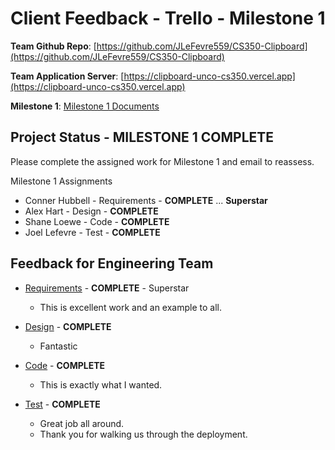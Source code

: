 # Client Feedback - Trello - Milestone 1

**Team Github Repo**:  [https://github.com/JLeFevre559/CS350-Clipboard](https://github.com/JLeFevre559/CS350-Clipboard)

**Team Application Server**:  [https://clipboard-unco-cs350.vercel.app](https://clipboard-unco-cs350.vercel.app)

**Milestone 1**: [Milestone 1 Documents](https://github.com/JLeFevre559/CS350-Clipboard/tree/main/Documents/Milestone-1)


## Project Status - <b class="green p-2">MILESTONE 1 COMPLETE</b>

Please complete the assigned work for Milestone 1 and email to reassess.

Milestone 1 Assignments

* Conner Hubbell - Requirements  - **COMPLETE**  ...  <b class="green p-2">Superstar</b>
* Alex Hart      - Design        - **COMPLETE**
* Shane Loewe    - Code          - **COMPLETE**
* Joel Lefevre   - Test          - **COMPLETE**


## Feedback for Engineering Team

* [Requirements](https://github.com/JLeFevre559/CS350-Clipboard/tree/main/Documents/Milestone-1/Requirements) - **COMPLETE**   - Superstar
    * This is excellent work and an example to all.

* [Design](https://github.com/JLeFevre559/CS350-Clipboard/tree/main/Documents/Milestone-1/Design) - **COMPLETE**
    * Fantastic

* [Code](https://github.com/JLeFevre559/CS350-Clipboard/tree/main/Documents/Milestone-1/Code) - **COMPLETE**
    * This is exactly what I wanted.

* [Test](https://github.com/JLeFevre559/CS350-Clipboard/tree/main/Documents/Milestone-1/Test) - **COMPLETE**
    * Great job all around.
    * Thank you for walking us through the deployment.

